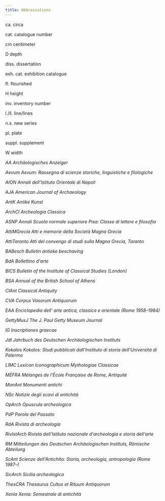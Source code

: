 ```yaml
---
title: Abbreviations
---
```


ca. circa

cat. catalogue number

cm centimeter

D depth

diss. dissertation

exh. cat. exhibition catalogue

fl. flourished

H height

inv. inventory number

l./ll. line/lines

n.s. new series

pl. plate

suppl. supplement

W width

*AA Archäologisches Anzeiger*

*Aevum Aevum: Rassegna di scienze storiche, linguistiche e filologiche*

*AION Annali dell’Istituto Orientale di Napoli*

*AJA American Journal of Archaeology*

*AntK Antike Kunst*

*ArchCl Archeologia Classica*

*ASNP Annali Scuola normale superiore Pisa: Classe di lettere e
filosofia*

*AttiMGrecia Atti e memorie della Società Magna Grecia*

*AttiTaranto Atti del convengo di studi sulla Magna Grecia, Taranto*

*BABesch Bulletin antieke beschaving*

*BdA Bollettino d'arte*

*BICS Bulletin of the Institute of Classical Studies (London)*

*BSA Annual of the British School of Athens*

*ClAnt Classical Antiquity*

*CVA Corpus Vasorum Antiquorum*

*EAA Enciclopedia dell' arte antica, classica e orientale (Rome
1958–1984)*

*GettyMusJ The J. Paul Getty Museum Journal*

*IG Inscriptiones graecae*

*JdI Jahrbuch des Deutschen Archäologischen Instituts*

*Kokalos Kokalos: Studi pubblicati dall’Instituto di storia
dell’Università di Palermo*

*LIMC Lexicon Iconographicum Mythologiae Classicae*

*MÉFRA Mélanges de l’École Française de Rome, Antiquité*

*MonAnt Monumenti antichi*

*NSc Notizie degli scavi di antichità*

*OpArch Opuscula archeologica*

*PdP Parola del Passato*

*RdA Rivista di archeologia*

*RivIstArch Rivista dell'Istituto nazionale d'archeologia e storia
dell'arte*

*RM Mitteilungen des Deutschen Archäologischen Instituts, Römische
Abteilung*

*ScAnt Scienze dell'Antichita: Storia, archeologia, antropologia (Rome
1987–)*

*SicArch Sicilia archeologica*

*ThesCRA Thesaurus Cultus et Rituum Antiquorum*

*Xenia Xenia: Semestrale di antichità*
